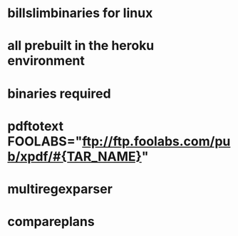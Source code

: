# billslimbinaries for linux
# all prebuilt in the heroku environment
#
<!-- DISTRIB_ID=Ubuntu
DISTRIB_RELEASE=14.04
DISTRIB_CODENAME=trusty
DISTRIB_DESCRIPTION="Ubuntu 14.04.4 LTS"
NAME="Ubuntu"
VERSION="14.04.4 LTS, Trusty Tahr"
ID=ubuntu
ID_LIKE=debian
PRETTY_NAME="Ubuntu 14.04.4 LTS"
VERSION_ID="14.04"
HOME_URL="http://www.ubuntu.com/"
SUPPORT_URL="http://help.ubuntu.com/"
BUG_REPORT_URL="http://bugs.launchpad.net/ubuntu/"

 -->

 # binaries required
 # pdftotext FOOLABS="ftp://ftp.foolabs.com/pub/xpdf/#{TAR_NAME}"
 # multiregexparser
 # compareplans

 
